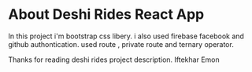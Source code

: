 # About Deshi Rides React App

In this project i'm bootstrap css libery. i also used firebase facebook and github authontication. used route , private route and ternary operator.

Thanks for reading deshi rides project description.
Iftekhar Emon

